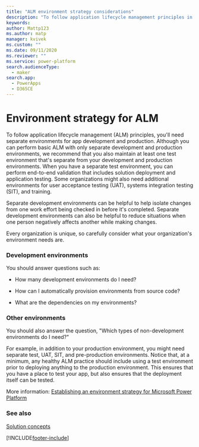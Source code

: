 ```yaml
---
title: "ALM environment strategy considerations"
description: "To follow application lifecycle management principles in Power Platform, consider these factors when determining your ALM environment needs and strategy."
keywords: 
author: Mattp123
ms.author: matp
manager: kvivek
ms.custom: ""
ms.date: 09/11/2020
ms.reviewer: ""
ms.service: power-platform
search.audienceType: 
  - maker
search.app: 
  - PowerApps
  - D365CE
---
```


# Environment strategy for ALM

To follow application lifecycle management (ALM) principles, you'll need separate environments for app development and production. Although you can perform basic ALM with only separate
development and production environments, we recommend that you also maintain at
least one test environment that's separate from your development and production
environments. When you have a separate test environment, you can perform
end-to-end validation that includes solution deployment and application testing.
Some organizations might also need additional environments for user acceptance testing
(UAT), systems integration testing (SIT), and training.

Separate development environments can be helpful to help isolate changes from
one work effort being checked in before it's completed. Separate development environments can also be helpful to reduce situations when one person negatively affects another while making changes.

Every organization is unique, so carefully consider
what your organization's environment needs are.

### Development environments 

You should answer questions such as:

-   How many development environments do I need?

-   How can I automatically provision environments from source code?

-   What are the dependencies on my environments?

### Other environments 

You should also answer the question, "Which types of non-development environments do I need?"

For example, in addition to your production environment, you might need separate
test, UAT, SIT, and
pre-production environments. Notice that, at a minimum, any healthy ALM practice
should include using a test environment prior to deploying anything to the production
environment. This ensures that you have a place to test your app, but also
ensures that the deployment itself can be tested. 

More information: [Establishing an environment strategy for Microsoft Power Platform](../guidance/adoption/environment-strategy.md)

### See also
[Solution concepts](solution-concepts-alm.md)


[!INCLUDE[footer-include](../includes/footer-banner.md)]
